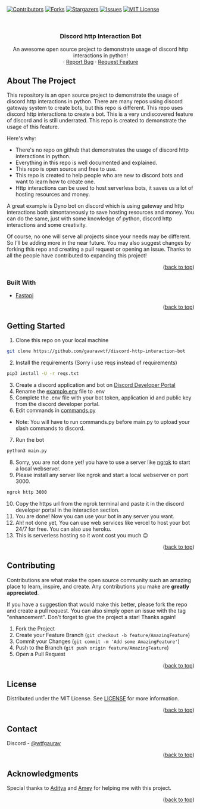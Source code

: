 <a name="readme-top"></a>

[![Contributors][contributors-shield]][contributors-url]
[![Forks][forks-shield]][forks-url]
[![Stargazers][stars-shield]][stars-url]
[![Issues][issues-shield]][issues-url]
[![MIT License][license-shield]][license-url]


<br />
<div align="center">
  <h3 align="center">Discord http Interaction Bot</h3>

  <p align="center">
    An awesome open source project to demonstrate usage of discord http interactions in python!
    <br />
    ·
    <a href="https://github.com/gauravwtf/discord-http-interaction-bot/issues">Report Bug</a>
    ·
    <a href="https://github.com/gauravwtf/discord-http-interaction-bot/issues">Request Feature</a>
  </p>
</div>

## About The Project

This repository is an open source project to demonstrate the usage of discord http interactions in python.
There are many repos using discord gateway system to create bots, but this repo is different. This repo uses discord http interactions to create a bot. This is a very undiscovered feature of discord and is still underrated. This repo is created to demonstrate the usage of this feature.

Here's why:
* There's no repo on github that demonstrates the usage of discord http interactions in python.
* Everything in this repo is well documented and explained.
* This repo is open source and free to use.
* This repo is created to help people who are new to discord bots and want to learn how to create one.
* Http interactions can be used to host serverless bots, it saves us a lot of hosting resources and money.

A great example is Dyno bot on discord which is using gateway and http interactions both simontaneously to save hosting resources and money. You can do the same, just with some knowledge of python, discord http interactions and some creativity.

Of course, no one will serve all projects since your needs may be different. So I'll be adding more in the near future. You may also suggest changes by forking this repo and creating a pull request or opening an issue. Thanks to all the people have contributed to expanding this project!

<p align="right">(<a href="#readme-top">back to top</a>)</p>



### Built With

* [Fastapi](https://fastapi.tiangolo.com/)

<p align="right">(<a href="#readme-top">back to top</a>)</p>

## Getting Started

1. Clone this repo on your local machine
  ```sh
  git clone https://github.com/gauravwtf/discord-http-interaction-bot
  ```
2. Install the requirements (Sorry i use reqs instead of requirements)
  ```sh
  pip3 install -U -r reqs.txt
  ```
3. Create a discord application and bot on [Discord Developer Portal](https://discord.com/developers/applications)
4. Rename the [example.env](https://github.com/gauravwtf/discord-http-interaction-bot/src/example.env) file to .env
5. Complete the .env file with your bot token, application id and public key from the discord developer portal.
6. Edit commands in [commands.py](https://github.com/gauravwtf/discord-http-interaction-bot/src/commands.py)
* Note: You will have to run commands.py before main.py to upload your slash commands to discord.
7. Run the bot
  ```sh
  python3 main.py
  ```
8. Sorry, you are not done yet! you have to use a server like [ngrok](https://ngrok.com/) to start a local webserver.
9. Please install any server like ngrok and start a local webserver on port 3000.
  ```sh
  ngrok http 3000
  ```
10. Copy the https url from the ngrok terminal and paste it in the discord developer portal in the interaction section.
11. You are done! Now you can use your bot in any server you want.
12. Ah! not done yet, You can use web services like vercel to host your bot 24/7 for free. You can also use heroku.
13. This is serverless hosting so it wont cost you much :wink:

<p align="right">(<a href="#readme-top">back to top</a>)</p>

## Contributing

Contributions are what make the open source community such an amazing place to learn, inspire, and create. Any contributions you make are **greatly appreciated**.

If you have a suggestion that would make this better, please fork the repo and create a pull request. You can also simply open an issue with the tag "enhancement".
Don't forget to give the project a star! Thanks again!

1. Fork the Project
2. Create your Feature Branch (`git checkout -b feature/AmazingFeature`)
3. Commit your Changes (`git commit -m 'Add some AmazingFeature'`)
4. Push to the Branch (`git push origin feature/AmazingFeature`)
5. Open a Pull Request

<p align="right">(<a href="#readme-top">back to top</a>)</p>

## License

Distributed under the MIT License. See [LICENSE](https://github.com/gauravwtf/discord-http-interaction-bot/LICENSE) for more information.

<p align="right">(<a href="#readme-top">back to top</a>)</p>

## Contact

Discord - [@wtfgaurav](https://discord.gg/gaurav)

<p align="right">(<a href="#readme-top">back to top</a>)</p>

## Acknowledgments

Special thanks to [Aditya](https://github.com/Xenofic) and [Amey](https://github.com/AmeyWale) for helping me with this project.

<p align="right">(<a href="#readme-top">back to top</a>)</p>

[contributors-shield]: https://img.shields.io/github/contributors/gauravwtf/discord-http-interaction-bot.svg?style=for-the-badge
[contributors-url]: https://github.com/gauravwtf/discord-http-interaction-bot/graphs/contributors
[forks-shield]: https://img.shields.io/github/forks/gauravwtf/discord-http-interaction-bot.svg?style=for-the-badge
[forks-url]: https://github.com/gauravwtf/discord-http-interaction-bot/network/members
[stars-shield]: https://img.shields.io/github/stars/gauravwtf/discord-http-interaction-bot.svg?style=for-the-badge
[stars-url]: https://github.com/gauravwtf/discord-http-interaction-bot/stargazers
[issues-shield]: https://img.shields.io/github/issues/gauravwtf/discord-http-interaction-bot.svg?style=for-the-badge
[issues-url]: https://github.com/gauravwtf/discord-http-interaction-bot/issues
[license-shield]: https://img.shields.io/github/license/gauravwtf/discord-http-interaction-bot.svg?style=for-the-badge
[license-url]: https://github.com/gauravwtf/discord-http-interaction-bot/LICENSE
